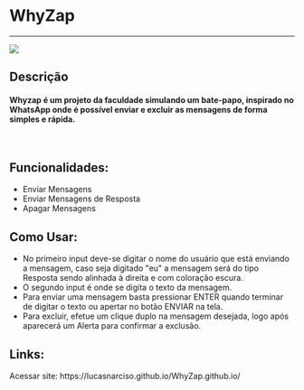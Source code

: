 # WhyZap

<hr>

<p>
  <img src="https://user-images.githubusercontent.com/71471494/164536226-a7c50378-e1df-4c81-983d-e82cb06c594c.png">
</p>

## Descrição
<h4> Whyzap é um projeto da faculdade simulando um bate-papo, inspirado no WhatsApp onde é possível enviar e excluir as mensagens de forma simples e rápida. </h4>

<br>

## Funcionalidades:
<ul>
  <li> Enviar Mensagens </li>
  <li> Enviar Mensagens de Resposta </li>
  <li> Apagar Mensagens </li>
</ul>


## Como Usar: 
<ul>
  <li> No primeiro input deve-se digitar o nome do usuário que está enviando a mensagem, caso seja digitado "eu" a mensagem será do tipo Resposta sendo alinhada à direita e com coloração escura. </li>
  <li> O segundo input é onde se digita o texto da mensagem.</li>
  <li> Para enviar uma mensagem basta pressionar ENTER quando terminar de digitar o texto ou apertar no botão ENVIAR na tela.</li>
  <li> Para excluir, efetue um clique duplo na mensagem desejada, logo após aparecerá um Alerta para confirmar a exclusão.</li>
</ul>


## Links:
<p> Acessar site: https://lucasnarciso.github.io/WhyZap.github.io/ </p>
